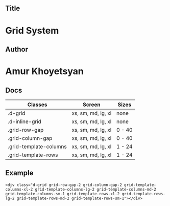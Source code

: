 ## Title
# Grid System

## Author
# Amur Khoyetsyan

## Docs

|   Classes                | Screen             | Sizes  |
| ------------------------ | ------------------ | ------ |
| .d-grid                  | xs, sm, md, lg, xl | none   |
| .d-inline-grid           | xs, sm, md, lg, xl | none   |
| .grid-row-gap            | xs, sm, md, lg, xl | 0 - 40 | 
| .grid-column-gap         | xs, sm, md, lg, xl | 0 - 40 | 
| .grid-template-columns   | xs, sm, md, lg, xl | 1 - 24 |
| .grid-template-rows      | xs, sm, md, lg, xl | 1 - 24 |


## Example

    <div class="d-grid grid-row-gap-2 grid-column-gap-2 grid-template-columns-xl-2 grid-template-columns-lg-2 grid-template-columns-md-2 grid-template-columns-sm-1 grid-template-rows-xl-2 grid-template-rows-lg-2 grid-template-rows-md-2 grid-template-rows-sm-1"></div>